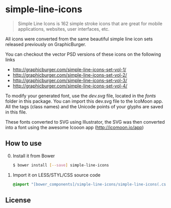 # simple-line-icons
>  Simple Line Icons is 162 simple stroke icons that are great for mobile applications,  websites, user interfaces, etc.

All icons were converted from the same beautiful 
simple line icon sets released previously on GraphicBurger.

You can checkout the vector PSD versions of these icons on the following links 

* http://graphicburger.com/simple-line-icons-set-vol-1/
* http://graphicburger.com/simple-line-icons-set-vol-2/
* http://graphicburger.com/simple-line-icons-set-vol-3/
* http://graphicburger.com/simple-line-icons-set-vol-4/

To modify your generated font, use the *dev.svg* file, located in the *fonts* folder in 
this package. You can import this dev.svg file to the IcoMoon app. All the tags (class 
names) and the Unicode points of your glyphs are saved in this file.

These fonts converted to SVG using Illustrator, the SVG was then converted into a font 
using the awesome Icooon app (http://icomoon.io/app)


## How to use

0. Install it from Bower

   ```sh
   $ bower install [--save] simple-line-icons
   ```

1. Import it on LESS/STYL/CSS source code

    ```css
    @import "[bower_components]/simple-line-icons/simple-line-icons(.css|.less|.styl)";
    ```

## License

